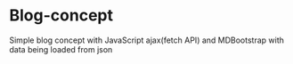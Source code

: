 # Blog-concept
Simple blog concept with JavaScript ajax(fetch API) and MDBootstrap with data being loaded from json
